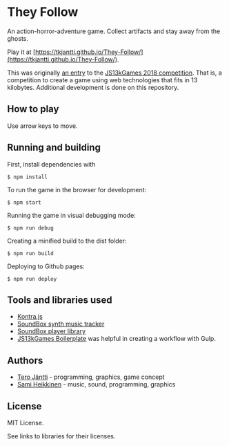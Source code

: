 # They Follow

An action-horror-adventure game. Collect artifacts and stay away from the ghosts.

Play it at [https://tkjantti.github.io/They-Follow/](https://tkjantti.github.io/They-Follow/).

This was originally [an entry](https://github.com/tkjantti/js13kgames-2018) to the [JS13kGames 2018 competition](https://2018.js13kgames.com/). That is, a competition to create a game using web technologies that fits in 13 kilobytes. Additional development is done on this repository.

## How to play

Use arrow keys to move.

## Running and building

First, install dependencies with

    $ npm install

To run the game in the browser for development:

    $ npm start

Running the game in visual debugging mode:

    $ npm run debug

Creating a minified build to the dist folder:

    $ npm run build

Deploying to Github pages:

    $ npm run deploy

## Tools and libraries used

- [Kontra.js](https://github.com/straker/kontra)
- [SoundBox synth music tracker](https://github.com/mbitsnbites/soundbox)
- [SoundBox player library](https://github.com/mbitsnbites/soundbox/blob/master/player-small.js)
- [JS13kGames Boilerplate](https://github.com/shreyasminocha/js13k-boilerplate) was helpful in creating a workflow with Gulp.

## Authors

- [Tero Jäntti](https://github.com/tkjantti) - programming, graphics, game concept
- [Sami Heikkinen](https://github.com/sz1521) - music, sound, programming, graphics

## License

MIT License.

See links to libraries for their licenses.
